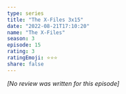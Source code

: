 ```yaml
---
type: series
title: "The X-Files 3x15"
date: "2022-08-21T17:10:20"
name: "The X-Files"
season: 3
episode: 15
rating: 3
ratingEmoji: ⭐️⭐️⭐️
share: false
---
```


*[No review was written for this episode]*
